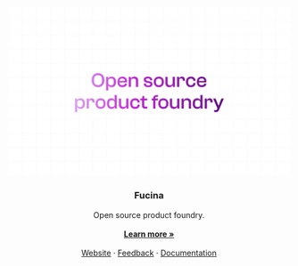 <a href="https://fucina.studio">
  <img alt="Open source product foundry" src="https://github.com/fucinastudio/.github/blob/main/assets/cover.png">
</a>

  <h3 align="center">Fucina</h3>

  <p align="center">
    Open source product foundry.
    <br />
    <br />
    <a href="https://fucina.studio"><strong>Learn more »</strong></a>
    <br />
    <br />
    <a href="https://fucina.studio">Website</a>
    ·
    <a href="https://github.com/fucinastudio">Feedback</a>
    ·
    <a href="https://docs.fucina.studio">Documentation</a>
  </p>

